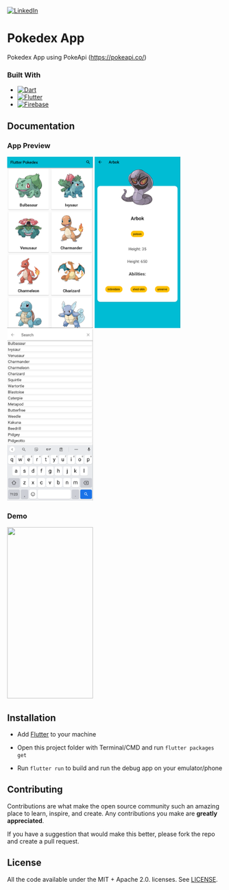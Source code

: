 [![LinkedIn][linkedin-shield]][linkedin-url]

[linkedin-shield]: https://img.shields.io/badge/-LinkedIn-black.svg?style=for-the-badge&logo=linkedin&colorB=555
[linkedin-url]: https://www.linkedin.com/in/evanderchristiandumalang/

# Pokedex App

Pokedex App using PokeApi
(https://pokeapi.co/)

### Built With

* [![Dart][Dart.dev]][Dart-url]
* [![Flutter][Flutter.dev]][Flutter-url]
* [![Firebase][Firebase.google.com]][Firebase-url]

[Dart.dev]: https://img.shields.io/badge/Dart-0769AD?style=for-the-badge&logo=dart&logoColor=white
[Dart-url]: https://dart.dev/
[Flutter.dev]: https://img.shields.io/badge/Flutter-0769AD?style=for-the-badge&logo=flutter&logoColor=white
[Flutter-url]: https://flutter.dev/
[Firebase.google.com]: https://img.shields.io/badge/Firebase-FFFF31?style=for-the-badge&logo=firebase&logoColor=white
[Firebase-url]: https://firebase.google.com/

## Documentation

### App Preview
<img src="assets/PokeList.png" width="200" height="400"> <img src="assets/PokeDetail.png" width="200" height="400"> <img src="assets/PokeSearch.png" width="200" height="400">

### Demo
<img src="assets/Demo.gif" width="200" height="400">

## Installation

- Add [Flutter](https://flutter.dev/docs/get-started/install) to your machine

- Open this project folder with Terminal/CMD and run `flutter packages get`

- Run `flutter run` to build and run the debug app on your emulator/phone

## Contributing

Contributions are what make the open source community such an amazing place to learn, inspire, and create. Any contributions you make are **greatly appreciated**.

If you have a suggestion that would make this better, please fork the repo and create a pull request.

## License

All the code available under the MIT + Apache 2.0. licenses. See [LICENSE](LICENSE).
